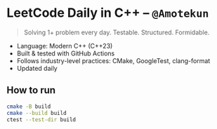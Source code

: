 # LeetCode Daily in C++ – `@Amotekun`

> Solving 1+ problem every day. Testable. Structured. Formidable.

- Language: Modern C++ (C++23)
- Built & tested with GitHub Actions
- Follows industry-level practices: CMake, GoogleTest, clang-format
- Updated daily

## How to run

```bash
cmake -B build
cmake --build build
ctest --test-dir build
```
